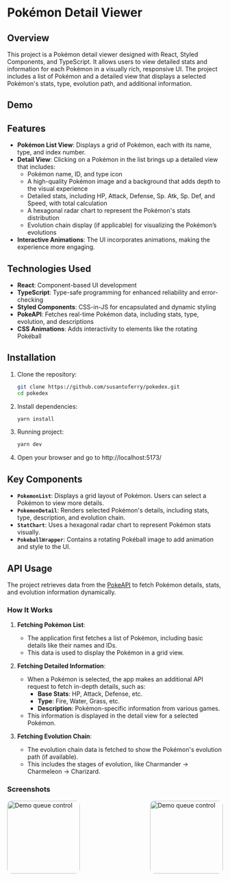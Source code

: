 # Pokémon Detail Viewer

## Overview

This project is a Pokémon detail viewer designed with React, Styled Components, and TypeScript. It allows users to view detailed stats and information for each Pokémon in a visually rich, responsive UI. The project includes a list of Pokémon and a detailed view that displays a selected Pokémon's stats, type, evolution path, and additional information.

## Demo

## Features

- **Pokémon List View**: Displays a grid of Pokémon, each with its name, type, and index number.
- **Detail View**: Clicking on a Pokémon in the list brings up a detailed view that includes:
  - Pokémon name, ID, and type icon
  - A high-quality Pokémon image and a background that adds depth to the visual experience
  - Detailed stats, including HP, Attack, Defense, Sp. Atk, Sp. Def, and Speed, with total calculation
  - A hexagonal radar chart to represent the Pokémon's stats distribution
  - Evolution chain display (if applicable) for visualizing the Pokémon’s evolutions
- **Interactive Animations**: The UI incorporates animations, making the experience more engaging.

## Technologies Used

- **React**: Component-based UI development
- **TypeScript**: Type-safe programming for enhanced reliability and error-checking
- **Styled Components**: CSS-in-JS for encapsulated and dynamic styling
- **PokeAPI**: Fetches real-time Pokémon data, including stats, type, evolution, and descriptions
- **CSS Animations**: Adds interactivity to elements like the rotating Pokéball

## Installation

1. Clone the repository:
   ```bash
   git clone https://github.com/susantoferry/pokedex.git
   cd pokedex

2. Install dependencies:
    ```bash
    yarn install

3. Running project:
    ```bash
    yarn dev

4. Open your browser and go to http://localhost:5173/

## Key Components

- **`PokemonList`**: Displays a grid layout of Pokémon. Users can select a Pokémon to view more details.
- **`PokemonDetail`**: Renders selected Pokémon's details, including stats, type, description, and evolution chain.
- **`StatChart`**: Uses a hexagonal radar chart to represent Pokémon stats visually.
- **`PokeballWrapper`**: Contains a rotating Pokéball image to add animation and style to the UI.

## API Usage

The project retrieves data from the [PokeAPI](https://pokeapi.co/) to fetch Pokémon details, stats, and evolution information dynamically.

### How It Works

1. **Fetching Pokémon List**: 
   - The application first fetches a list of Pokémon, including basic details like their names and IDs.
   - This data is used to display the Pokémon in a grid view.

2. **Fetching Detailed Information**:
   - When a Pokémon is selected, the app makes an additional API request to fetch in-depth details, such as:
     - **Base Stats**: HP, Attack, Defense, etc.
     - **Type**: Fire, Water, Grass, etc.
     - **Description**: Pokémon-specific information from various games.
   - This information is displayed in the detail view for a selected Pokémon.

3. **Fetching Evolution Chain**:
   - The evolution chain data is fetched to show the Pokémon's evolution path (if available).
   - This includes the stages of evolution, like Charmander → Charmeleon → Charizard.

### Screenshots

<div style="display: flex; justify-content: space-between; gap: 10px;">
<img src="./public/images/sc1.png" alt="Demo queue control" height="170" style="border-radius: 10px"/>
<img src="./public/images/sc2.png" alt="Demo queue control" height="170" style="border-radius: 10px"/>
</div>
